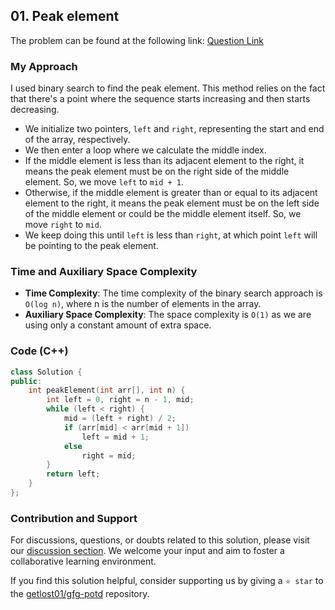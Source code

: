 ## 01. Peak element
The problem can be found at the following link: [Question Link](https://www.geeksforgeeks.org/problems/peak-element/1)

### My Approach
I used binary search to find the peak element. This method relies on the fact that there's a point where the sequence starts increasing and then starts decreasing.
- We initialize two pointers, `left` and `right`, representing the start and end of the array, respectively.
- We then enter a loop where we calculate the middle index.
- If the middle element is less than its adjacent element to the right, it means the peak element must be on the right side of the middle element. So, we move `left` to `mid + 1`.
- Otherwise, if the middle element is greater than or equal to its adjacent element to the right, it means the peak element must be on the left side of the middle element or could be the middle element itself. So, we move `right` to `mid`.
- We keep doing this until `left` is less than `right`, at which point `left` will be pointing to the peak element.
  
### Time and Auxiliary Space Complexity

- **Time Complexity**: The time complexity of the binary search approach is `O(log n)`, where n is the number of elements in the array.
- **Auxiliary Space Complexity**: The space complexity is `O(1)` as we are using only a constant amount of extra space.

### Code (C++)
```cpp
class Solution {
public:
    int peakElement(int arr[], int n) {
        int left = 0, right = n - 1, mid;
        while (left < right) {
            mid = (left + right) / 2;
            if (arr[mid] < arr[mid + 1])
                left = mid + 1;
            else
                right = mid;
        }
        return left;
    }
};
```

### Contribution and Support

For discussions, questions, or doubts related to this solution, please visit our [discussion section](https://github.com/getlost01/gfg-potd/discussions). We welcome your input and aim to foster a collaborative learning environment.

If you find this solution helpful, consider supporting us by giving a `⭐ star` to the [getlost01/gfg-potd](https://github.com/getlost01/gfg-potd) repository.